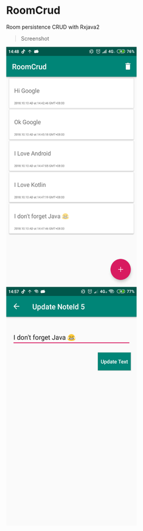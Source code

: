 # RoomCrud
Room persistence CRUD with Rxjava2

> Screenshot

<img alt="0" src="https://github.com/indrian16/RoomCrud/blob/master/screenshot/Screenshot_2018-10-10-14-48-13-881_io.indrian16.roomcrud.png" width="350" height="640"> <img alt="0" src="https://github.com/indrian16/RoomCrud/blob/master/screenshot/Screenshot_2018-10-10-14-57-03-809_io.indrian16.roomcrud.png" width="350" height="640">
